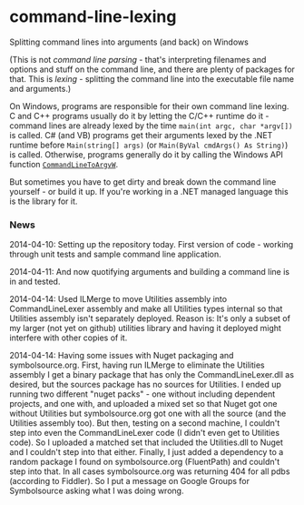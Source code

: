 # command-line-lexing
Splitting command lines into arguments (and back) on Windows

(This is not *command line parsing* - that's interpreting filenames and options and stuff on the command line, and there are
plenty of packages for that.  This is *lexing* - splitting the command line into the executable file name and arguments.)

On Windows, programs are responsible for their own command line lexing.  C and C++ programs usually do it by letting the C/C++ runtime do it - command lines are already lexed by the time `main(int argc, char *argv[])` is called.  C# (and VB) programs
get their arguments lexed by the .NET runtime before `Main(string[] args)` (or `Main(ByVal cmdArgs() As String)`) is called.  Otherwise, programs generally do it by calling the Windows API function [`CommandLineToArgvW`](https://msdn.microsoft.com/en-us/library/windows/desktop/bb776391(v=vs.85).aspx).

But sometimes you have to get dirty and break down the command line yourself - or build it up.  If you're working in a
.NET managed language this is the library for it.

### News
2014-04-10: Setting up the repository today.  First version of code - working through unit tests and sample
command line application.

2014-04-11: And now quotifying arguments and building a command line is in and tested.

2014-04-14: Used ILMerge to move Utilities assembly into CommandLineLexer assembly and make all Utilities types internal so that Utilities assembly isn't separately deployed.  Reason is:  It's only a subset of my larger (not yet on github) utilities library and having it deployed might interfere with other copies of it.

2014-04-14: Having some issues with Nuget packaging and symbolsource.org.  First, having run ILMerge to eliminate the Utilities assembly I get a binary package that has only the CommandLineLexer.dll as desired, but the sources package has no sources for Utilities.  I ended up running two different "nuget packs" - one without including dependent projects, and one with, and uploaded a mixed set so that Nuget got one without Utilities but symbolsource.org got one with all the source (and the Utilities assembly too).  But then, testing on a second machine, I couldn't step into even the CommandLineLexer code (I didn't even get to Utilities code).  So I uploaded a matched set that included the Utilities.dll to Nuget and I couldn't step into that either. Finally, I just added a dependency to a random package I found on symbolsource.org (FluentPath) and couldn't step into that.  In all cases symbolsource.org was returning 404 for all pdbs (according to Fiddler).  So I put a message on Google Groups for Symbolsource asking what I was doing wrong.
